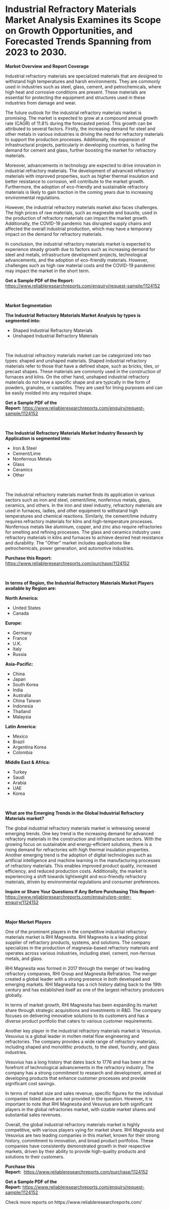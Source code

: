<p><h1>Industrial Refractory Materials Market Analysis Examines its Scope on Growth Opportunities, and Forecasted Trends Spanning from 2023 to 2030.</h1></p><p><strong>Market Overview and Report Coverage</strong></p>
<p><p>Industrial refractory materials are specialized materials that are designed to withstand high temperatures and harsh environments. They are commonly used in industries such as steel, glass, cement, and petrochemicals, where high heat and corrosive conditions are present. These materials are essential for protecting the equipment and structures used in these industries from damage and wear.</p><p>The future outlook for the industrial refractory materials market is promising. The market is expected to grow at a compound annual growth rate (CAGR) of 11.8% during the forecasted period. This growth can be attributed to several factors. Firstly, the increasing demand for steel and other metals in various industries is driving the need for refractory materials to support the production processes. Additionally, the expansion of infrastructural projects, particularly in developing countries, is fueling the demand for cement and glass, further boosting the market for refractory materials.</p><p>Moreover, advancements in technology are expected to drive innovation in industrial refractory materials. The development of advanced refractory materials with improved properties, such as higher thermal insulation and better resistance to corrosion, will contribute to the market growth. Furthermore, the adoption of eco-friendly and sustainable refractory materials is likely to gain traction in the coming years due to increasing environmental regulations.</p><p>However, the industrial refractory materials market also faces challenges. The high prices of raw materials, such as magnesite and bauxite, used in the production of refractory materials can impact the market growth. Additionally, the COVID-19 pandemic has disrupted supply chains and affected the overall industrial production, which may have a temporary impact on the demand for refractory materials.</p><p>In conclusion, the industrial refractory materials market is expected to experience steady growth due to factors such as increasing demand for steel and metals, infrastructure development projects, technological advancements, and the adoption of eco-friendly materials. However, challenges such as high raw material costs and the COVID-19 pandemic may impact the market in the short term.</p></p>
<p><strong>Get a Sample PDF of the Report:</strong> <a href="https://www.reliableresearchreports.com/enquiry/request-sample/1124152">https://www.reliableresearchreports.com/enquiry/request-sample/1124152</a></p>
<p>&nbsp;</p>
<p><strong>Market Segmentation</strong></p>
<p><strong>The Industrial Refractory Materials Market Analysis by types is segmented into:</strong></p>
<p><ul><li>Shaped Industrial Refractory Materials</li><li>Unshaped Industrial Refractory Materials</li></ul></p>
<p>&nbsp;</p>
<p><p>The industrial refractory materials market can be categorized into two types: shaped and unshaped materials. Shaped industrial refractory materials refer to those that have a defined shape, such as bricks, tiles, or precast shapes. These materials are commonly used in the construction of furnaces and kilns. On the other hand, unshaped industrial refractory materials do not have a specific shape and are typically in the form of powders, granules, or castables. They are used for lining purposes and can be easily molded into any required shape.</p></p>
<p><strong>Get a Sample PDF of the Report:</strong>&nbsp;<a href="https://www.reliableresearchreports.com/enquiry/request-sample/1124152">https://www.reliableresearchreports.com/enquiry/request-sample/1124152</a></p>
<p>&nbsp;</p>
<p><strong>The Industrial Refractory Materials Market Industry Research by Application is segmented into:</strong></p>
<p><ul><li>Iron & Steel</li><li>Cement/Lime</li><li>Nonferrous Metals</li><li>Glass</li><li>Ceramics</li><li>Other</li></ul></p>
<p>&nbsp;</p>
<p><p>The industrial refractory materials market finds its application in various sectors such as iron and steel, cement/lime, nonferrous metals, glass, ceramics, and others. In the iron and steel industry, refractory materials are used in furnaces, ladles, and other equipment to withstand high temperatures and chemical reactions. Similarly, the cement/lime industry requires refractory materials for kilns and high-temperature processes. Nonferrous metals like aluminum, copper, and zinc also require refractories for smelting and refining processes. The glass and ceramics industry uses refractory materials in kilns and furnaces to achieve desired heat resistance and durability. The "Other" market includes applications like petrochemicals, power generation, and automotive industries.</p></p>
<p><strong>Purchase this Report:</strong>&nbsp; <a href="https://www.reliableresearchreports.com/purchase/1124152">https://www.reliableresearchreports.com/purchase/1124152</a></p>
<p>&nbsp;</p>
<p><strong>In terms of Region, the Industrial Refractory Materials Market Players available by Region are:</strong></p>
<p>
    <p> <strong> North America: </strong>
        <ul>
            <li>United States</li>
            <li>Canada</li>
        </ul>
        </p> 
    <p> <strong> Europe: </strong>
        <ul>
            <li>Germany</li>
            <li>France</li>
            <li>U.K.</li>
            <li>Italy</li>
            <li>Russia</li>
        </ul>
        </p> 
    <p> <strong> Asia-Pacific: </strong>
        <ul>
            <li>China</li>
            <li>Japan</li>
            <li>South Korea</li>
            <li>India</li>
            <li>Australia</li>
            <li>China Taiwan</li>
            <li>Indonesia</li>
            <li>Thailand</li>
            <li>Malaysia</li>
        </ul>
        </p> 
    <p> <strong> Latin America: </strong>
        <ul>
            <li>Mexico</li>
            <li>Brazil</li>
            <li>Argentina Korea</li>
            <li>Colombia</li>
        </ul>
        </p> 
    <p> <strong> Middle East & Africa: </strong>
        <ul>
            <li>Turkey</li>
            <li>Saudi</li>
            <li>Arabia</li>
            <li>UAE</li>
            <li>Korea</li>
        </ul>
    </p>
    </p>
<p>&nbsp;</p>
<p><strong>What are the Emerging Trends in the Global Industrial Refractory Materials market?</strong></p>
<p><p>The global industrial refractory materials market is witnessing several emerging trends. One key trend is the increasing demand for advanced refractory materials in the construction and infrastructure sectors. With the growing focus on sustainable and energy-efficient solutions, there is a rising demand for refractories with high thermal insulation properties. Another emerging trend is the adoption of digital technologies such as artificial intelligence and machine learning in the manufacturing processes of refractory materials. This enables improved product quality, increased efficiency, and reduced production costs. Additionally, the market is experiencing a shift towards lightweight and eco-friendly refractory materials, driven by environmental regulations and consumer preferences.</p></p>
<p><strong>Inquire or Share Your Questions If Any Before Purchasing This Report</strong>- <a href="https://www.reliableresearchreports.com/enquiry/pre-order-enquiry/1124152">https://www.reliableresearchreports.com/enquiry/pre-order-enquiry/1124152</a></p>
<p>&nbsp;</p>
<p><strong>Major Market Players</strong></p>
<p><p>One of the prominent players in the competitive industrial refractory materials market is RHI Magnesita. RHI Magnesita is a leading global supplier of refractory products, systems, and solutions. The company specializes in the production of magnesia-based refractory materials and operates across various industries, including steel, cement, non-ferrous metals, and glass.</p><p>RHI Magnesita was formed in 2017 through the merger of two leading refractory companies, RHI Group and Magnesita Refratários. The merger created a global leader with a strong presence in both developed and emerging markets. RHI Magnesita has a rich history dating back to the 19th century and has established itself as one of the largest refractory producers globally.</p><p>In terms of market growth, RHI Magnesita has been expanding its market share through strategic acquisitions and investments in R&D. The company focuses on delivering innovative solutions to its customers and has a diverse product portfolio that caters to various customer requirements.</p><p>Another key player in the industrial refractory materials market is Vesuvius. Vesuvius is a global leader in molten metal flow engineering and refractories. The company provides a wide range of refractory materials, including shaped and monolithic products, to the steel, foundry, and glass industries.</p><p>Vesuvius has a long history that dates back to 1776 and has been at the forefront of technological advancements in the refractory industry. The company has a strong commitment to research and development, aimed at developing products that enhance customer processes and provide significant cost savings.</p><p>In terms of market size and sales revenue, specific figures for the individual companies listed above are not provided in the question. However, it is important to note that RHI Magnesita and Vesuvius are both significant players in the global refractories market, with sizable market shares and substantial sales revenues.</p><p>Overall, the global industrial refractory materials market is highly competitive, with various players vying for market share. RHI Magnesita and Vesuvius are two leading companies in this market, known for their strong history, commitment to innovation, and broad product portfolios. These companies have consistently demonstrated growth in their respective markets, driven by their ability to provide high-quality products and solutions to their customers.</p></p>
<p><strong>Purchase this Report:</strong>&nbsp;&nbsp;<a href="https://www.reliableresearchreports.com/purchase/1124152">https://www.reliableresearchreports.com/purchase/1124152</a></p>
<p></p>
<p><strong>Get a Sample PDF of the Report:</strong>&nbsp;<a href="https://www.reliableresearchreports.com/enquiry/request-sample/1124152">https://www.reliableresearchreports.com/enquiry/request-sample/1124152</a></p>
<p>Check more reports on https://www.reliableresearchreports.com/</p>